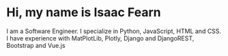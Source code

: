 # Hi, my name is Isaac Fearn
I am a Software Engineer.
I specialize in Python, JavaScript, HTML and CSS.
I have experience with MatPlotLib, Plotly, Django and DjangoREST, Bootstrap and Vue.js

<!---
redfern08/redfern08 is a ✨ special ✨ repository because its `README.md` (this file) appears on your GitHub profile.
You can click the Preview link to take a look at your changes.
--->

